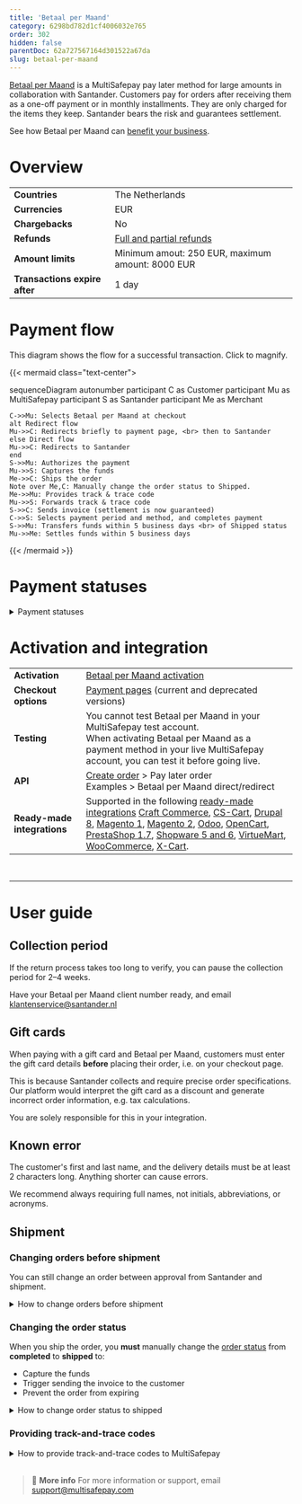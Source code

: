 ```yaml
---
title: 'Betaal per Maand'
category: 6298bd782d1cf4006032e765
order: 302
hidden: false
parentDoc: 62a727567164d301522a67da
slug: betaal-per-maand
---
```

[Betaal per Maand](https://www.santander.nl/veelgestelde-vragen/betaal-per-maand) is a MultiSafepay pay later method for large amounts in collaboration with Santander. Customers pay for orders after receiving them as a one-off payment or in monthly installments. 
They are only charged for the items they keep. Santander bears the risk and guarantees settlement.

See how Betaal per Maand can [benefit your business](https://www.multisafepay.com/solutions/payment-methods/betaalpermaand-santander).

# Overview

|   |   |
|---|---|
| **Countries**  | The Netherlands  | 
| **Currencies**  | EUR  | 
| **Chargebacks**  | No | 
| **Refunds** | [Full and partial refunds](/refunds/) |
| **Amount limits** | Minimum amout: 250 EUR, maximum amount: 8000 EUR |
| **Transactions expire after** | 1 day |

# Payment flow

This diagram shows the flow for a successful transaction. Click to magnify.

{{< mermaid class="text-center">

sequenceDiagram
    autonumber
    participant C as Customer
    participant Mu as MultiSafepay
    participant S as Santander
    participant Me as Merchant

    C->>Mu: Selects Betaal per Maand at checkout
    alt Redirect flow
    Mu->>C: Redirects briefly to payment page, <br> then to Santander
    else Direct flow
    Mu->>C: Redirects to Santander
    end
    S->>Mu: Authorizes the payment
    Mu->>S: Captures the funds
    Me->>C: Ships the order
    Note over Me,C: Manually change the order status to Shipped. 
    Me->>Mu: Provides track & trace code
    Mu->>S: Forwards track & trace code 
    S->>C: Sends invoice (settlement is now guaranteed)
    C->>S: Selects payment period and method, and completes payment 
    S->>Mu: Transfers funds within 5 business days <br> of Shipped status
    Mu->>Me: Settles funds within 5 business days

{{< /mermaid >}}

# Payment statuses  

<details id="payment-statuses">
<summary>Payment statuses</summary>
<br>

**Order status:** Changes as the customer's order with you progresses towards shipment (independent of payment)

**Transaction status:** Changes as the funds progress towards settlement in your MultiSafepay balance

For more information, see [Payment statuses](/payment-statuses/).

| Description | Order status | Transaction status |
|---|---|---|
| **Payments** | | |
| The customer has been redirected to Santander. <br> To cancel, email <support@multisafepay.com> | Initialized   | Initialized  |
| The customer has completed the pre-form and Santander is authorizing the transaction. | Uncleared | Initialized |
| Santander has authorized the transaction and the funds are awaiting capture. <br> You can no longer cancel. You can only refund. | Completed  | Uncleared  |
| **Important:** To capture the funds, manually change the order status to Shipped and send us the track-and-trace code (see [Track-and-trace codes](#track-and-trace-codes) below).  | Shipped | Uncleared |
| MultiSafepay has collected payment. | Shipped    | Completed  |
| Santander declined the transaction. <br> Only the customer can contact them to find out why (for privacy and compliance reasons). | Declined   | Declined   |
| You cancelled the transaction before capture.   | Void   | Void   |
| The customer didn't complete payment or the funds weren't captured within 1 day. | Expired | Expired  |
|**Refunds**|||
| Refund initiated. | Reserved    | Reserved   |
| Refund complete.  | Completed      | Completed   |

</details>

# Activation and integration

| | |
|---|---|
| **Activation** | [Betaal per Maand activation](/payment-methods/#betaal-per-maand) |
| **Checkout options** | [Payment pages](/payment-pages/) (current and deprecated versions)  |
| **Testing** | You cannot test Betaal per Maand in your MultiSafepay test account. <br> When activating Betaal per Maand as a payment method in your live MultiSafepay account, you can test it before going live. |
| **API** | [Create order](https://docs-api.multisafepay.com/reference/createorder) > Pay later order <br> Examples > Betaal per Maand direct/redirect |
| **Ready-made integrations** | Supported in the following [ready-made integrations](/integrations/ready-made/) [Craft Commerce](/craft-commerce/), [CS-Cart](/cs-cart/), [Drupal 8](/drupal/), [Magento 1](/magento-1/), [Magento 2](/magento-2/), [Odoo](/odoo/), [OpenCart](/opencart/), [PrestaShop 1.7](/prestashop/), [Shopware 5 and 6](/shopware/), [VirtueMart](/virtuemart/), [WooCommerce](/woo-commerce/), [X-Cart](/x-cart/). |
<br>

---

# User guide

## Collection period

If the return process takes too long to verify, you can pause the collection period for 2–4 weeks. 

Have your Betaal per Maand client number ready, and email <klantenservice@santander.nl>

## Gift cards

When paying with a gift card and Betaal per Maand, customers must enter the gift card details **before** placing their order, i.e. on your checkout page. 

This is because Santander collects and require precise order specifications. Our platform would interpret the gift card as a discount and generate incorrect order information, e.g. tax calculations.

You are solely responsible for this in your integration.

## Known error

The customer's first and last name, and the delivery details must be at least 2 characters long. Anything shorter can cause errors. 

We recommend always requiring full names, not initials, abbreviations, or acronyms.

## Shipment

### Changing orders before shipment

You can still change an order between approval from Santander and shipment.

<details id="how-to-change-orders-before-shipment">
<summary>How to change orders before shipment</summary>
<br>

1. Sign in to your [MultiSafepay dashboard](https://merchant.multisafepay.com).
2. Go to **Transactions** > **Transaction overview**.
3. Search for the transaction and click to open the **Transaction details** page.
4. Under **Order summary**, click **Change order status**.
5. Change the status of the initial order to **Shipped**, and then add a **Memo**.
6. Refund the required amount [in full or in part](/refunds/). 

You cannot increase the amount of the initial order by default. Email a request to <sales@multisafepay.com>

</details>

### Changing the order status

When you ship the order, you **must** manually change the [order status](/payment-statuses/) from **completed** to **shipped** to:

- Capture the funds
- Trigger sending the invoice to the customer
- Prevent the order from expiring

<details id="how-to-change-order-status-to-shipped">
<summary>How to change order status to shipped</summary>
<br>

**In your dashboard**

1. Sign in to your [MultiSafepay dashboard](https://merchant.multisafepay.com).
2. Go to **Transactions** > **Transactions overview**.
3. Search for the transaction, and click to open the **Transaction details** page. 
4. Under **Order details**, click **Change order status**. 
5. Change the status to **shipped**.
6. Send the customer the track and trace details, if relevant.

**In your backend**

If you change the order status in your backend, the following [ready-made integrations](/integrations/ready-made/) pass the updated status to your dashboard automatically:

- Magento 2 and WooCommerce: When you set the order to **Shipped** in your backend.
- Shopware 5: When you set the order to **Delivered** in your backend.

For other ready-made integrations, make an [update order](https://docs-api.multisafepay.com/reference/updateorder) API request.

**Note:** Some third-party plugins may not support updating the status via our API.

</details>

### Providing track-and-trace codes

<details id="how-to-provide-track-trace-to-multisafepay">
<summary>How to provide track-and-trace codes to MultiSafepay</summary>
<br>

You can provide track-and-trace codes to MultiSafepay:

- In your dashboard when you change the order status to **shipped**, **or**  
- Via our API – [Update order](https://docs-api.multisafepay.com/reference/updateorder) > Ship order
</details>
<br>

> 📘 **More info**
> For more information or support, email <support@multisafepay.com>
